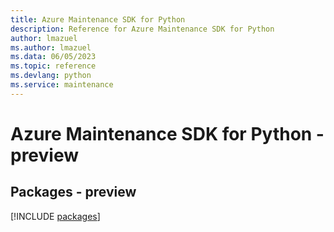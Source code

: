 ```yaml
---
title: Azure Maintenance SDK for Python
description: Reference for Azure Maintenance SDK for Python
author: lmazuel
ms.author: lmazuel
ms.data: 06/05/2023
ms.topic: reference
ms.devlang: python
ms.service: maintenance
---
```

# Azure Maintenance SDK for Python - preview
## Packages - preview
[!INCLUDE [packages](maintenance-index.md)]